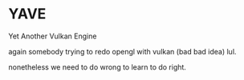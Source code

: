 # YAVE
Yet Another Vulkan Engine

again somebody trying to redo opengl with vulkan (bad bad idea) lul.

nonetheless we need to do wrong to learn to do right.
